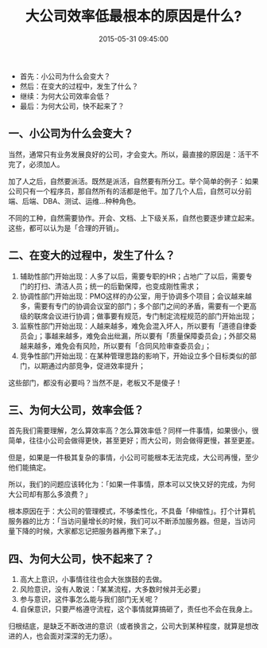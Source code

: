 ﻿---
layout: post
title:  "大公司效率低最根本的原因是什么?"
date:   2015-05-31 09:45:00
categories: Thinking IT
tags: Management
---

* 首先：小公司为什么会变大？
* 然后：在变大的过程中，发生了什么？
* 继续：为何大公司效率会低？
* 最后：为何大公司，快不起来了？

## 一、小公司为什么会变大？

当然，通常只有业务发展良好的公司，才会变大。所以，最直接的原因是：活干不完了，必须加人。

加了人之后，自然要派活。既然是派活，自然要有所分工。举个简单的例子：如果公司只有一个程序员，那自然所有的活都是他干。加了几个人后，自然可以分前端、后端、DBA、测试、运维...种种角色。

不同的工种，自然需要协作。开会、文档、上下级关系，自然也要逐步建立起来。这些，都可以认为是「合理的开销」。

## 二、在变大的过程中，发生了什么？

1. 辅助性部门开始出现：人多了以后，需要专职的HR；占地广了以后，需要专门的打扫、清洁人员；统一的后勤保障，也变成刚性需求；
2. 协调性部门开始出现：PMO这样的办公室，用于协调多个项目；会议越来越多，需要有专门的协调会议室的部门；多个部门之间的矛盾，需要有一个更高级的联席会议进行协调；做事要有规范，专门制定流程规范的部门开始出现；
3. 监察性部门开始出现：人越来越多，难免会混入坏人，所以要有「道德自律委员会」；事越来越多，难免会出纰漏，所以要有「质量保障委员会」；外部交易越来越多，难免会有风险，所以要有「合同风险审查委员会」；
4. 竞争性部门开始出现：在某种管理思路的影响下，开始设立多个目标类似的部门，以期通过内部竞争，促进效率提升；

这些部门，都没有必要吗？当然不是，老板又不是傻子！

## 三、为何大公司，效率会低？

首先我们需要理解，怎么算效率高？怎么算效率低？同样一件事情，如果很小，很简单，往往小公司会做得更快，甚至更好；而大公司，则会做得更慢，甚至更差。

但是，如果是一件极其复杂的事情，小公司可能根本无法完成，大公司再慢，至少他们能搞定。

所以，我们的问题应该转化为：「如果一件事情，原本可以又快又好的完成，为何大公司却有那么多浪费？」

根本原因在于：大公司的管理模式，不够柔性化，不具备「伸缩性」。打个计算机服务器的比方：「当访问量增长的时候，我们可以不断添加服务器。但是，当访问量下降的时候，大家都忘记把服务器再撤下来了。」

## 四、为何大公司，快不起来了？

1. 高大上意识，小事情往往也会大张旗鼓的去做。
2. 风险意识，没有人敢说：「某某流程，大多数时候并无必要」
3. 参与意识，这件事怎么能与我们部门无关呢？
4. 自保意识，只要严格遵守流程，这个事情就算搞砸了，责任也不会在我身上。

归根结底，是缺乏不断改进的意识（或者换言之，公司大到某种程度，就算是想改进的人，也会面对深深的无力感）。
 